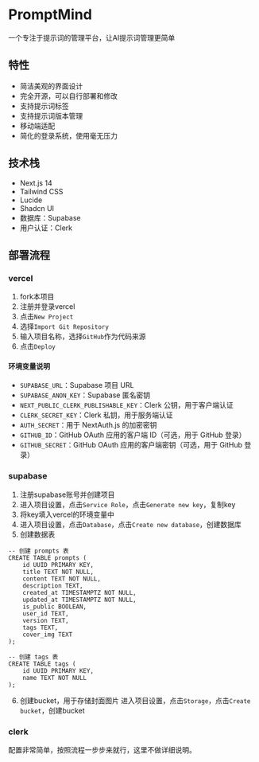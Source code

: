 # PromptMind

一个专注于提示词的管理平台，让AI提示词管理更简单

## 特性

- 简洁美观的界面设计
- 完全开源，可以自行部署和修改
- 支持提示词标签
- 支持提示词版本管理
- 移动端适配
- 简化的登录系统，使用毫无压力

## 技术栈

- Next.js 14
- Tailwind CSS
- Lucide
- Shadcn UI
- 数据库：Supabase
- 用户认证：Clerk

## 部署流程

### vercel

1. fork本项目
2. 注册并登录vercel
3. 点击`New Project`
4. 选择`Import Git Repository`
5. 输入项目名称，选择`GitHub`作为代码来源
6. 点击`Deploy`

#### 环境变量说明

- `SUPABASE_URL`：Supabase 项目 URL
- `SUPABASE_ANON_KEY`：Supabase 匿名密钥
- `NEXT_PUBLIC_CLERK_PUBLISHABLE_KEY`：Clerk 公钥，用于客户端认证
- `CLERK_SECRET_KEY`：Clerk 私钥，用于服务端认证
- `AUTH_SECRET`：用于 NextAuth.js 的加密密钥
- `GITHUB_ID`：GitHub OAuth 应用的客户端 ID（可选，用于 GitHub 登录）
- `GITHUB_SECRET`：GitHub OAuth 应用的客户端密钥（可选，用于 GitHub 登录）

### supabase

1. 注册supabase账号并创建项目
2. 进入项目设置，点击`Service Role`，点击`Generate new key`，复制key
3. 将key填入vercel的环境变量中
4. 进入项目设置，点击`Database`，点击`Create new database`，创建数据库
5. 创建数据表
```
-- 创建 prompts 表
CREATE TABLE prompts (
    id UUID PRIMARY KEY,
    title TEXT NOT NULL,
    content TEXT NOT NULL,
    description TEXT,
    created_at TIMESTAMPTZ NOT NULL,
    updated_at TIMESTAMPTZ NOT NULL,
    is_public BOOLEAN,
    user_id TEXT,
    version TEXT,
    tags TEXT,
    cover_img TEXT
);

-- 创建 tags 表
CREATE TABLE tags (
    id UUID PRIMARY KEY,
    name TEXT NOT NULL
);
```
6. 创建bucket，用于存储封面图片
进入项目设置，点击`Storage`，点击`Create bucket`，创建bucket


### clerk
配置非常简单，按照流程一步步来就行，这里不做详细说明。
